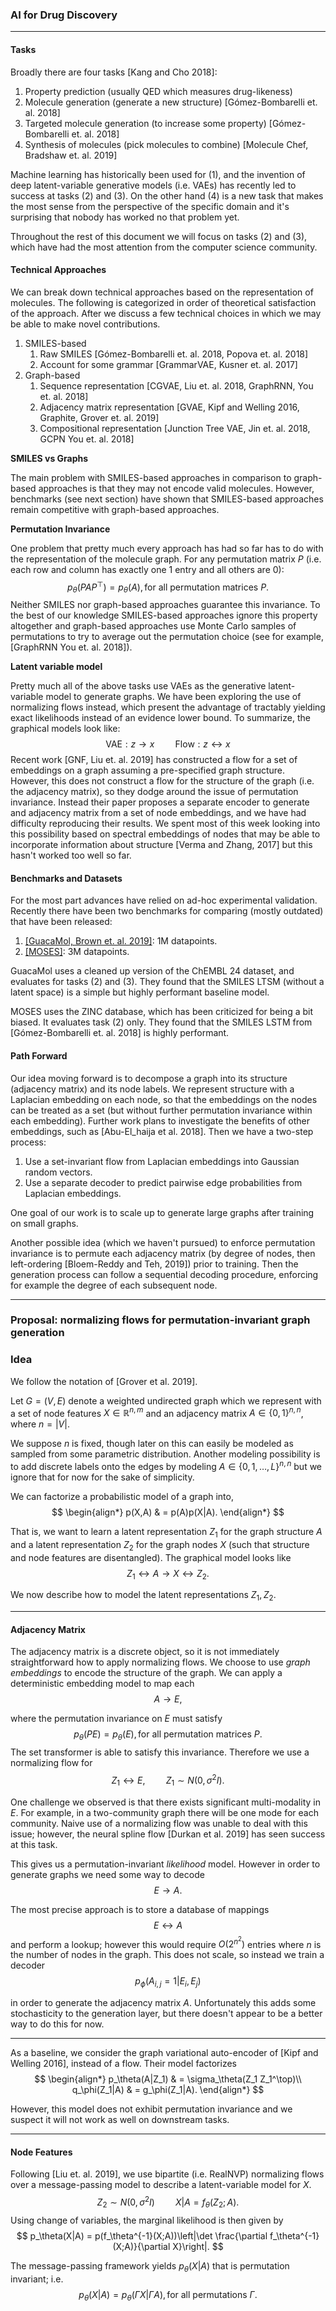 ### AI for Drug Discovery

---

#### Tasks

Broadly there are four tasks [Kang and Cho 2018]:

1. Property prediction (usually QED which measures drug-likeness) 
2. Molecule generation (generate a new structure) [Gómez-Bombarelli et. al. 2018]
3. Targeted molecule generation (to increase some property) [Gómez-Bombarelli et. al. 2018]
4. Synthesis of molecules (pick molecules to combine) [Molecule Chef, Bradshaw et. al. 2019]

Machine learning has historically been used for (1), and the invention of deep latent-variable generative models (i.e. VAEs) has recently led to success at tasks (2) and (3). On the other hand (4) is a new task that makes the most sense from the perspective of the specific domain and it's surprising that nobody has worked no that problem yet.

Throughout the rest of this document we will focus on tasks (2) and (3), which have had the most attention from the computer science community.

#### Technical Approaches

We can break down technical approaches based on the representation of molecules. The following is categorized in order of theoretical satisfaction of the approach. After we discuss a few technical choices in which we may be able to make novel contributions.

1. SMILES-based 
   1. Raw SMILES [Gómez-Bombarelli et. al. 2018, Popova et. al. 2018]
   2. Account for some grammar [GrammarVAE, Kusner et. al. 2017]
2. Graph-based
   1. Sequence representation [CGVAE, Liu et. al. 2018, GraphRNN, You et. al. 2018]
   2. Adjacency matrix representation [GVAE, Kipf and Welling 2016, Graphite, Grover et. al. 2019]
   3. Compositional representation [Junction Tree VAE, Jin et. al. 2018, GCPN You et. al. 2018]

**SMILES vs Graphs** 

The main problem with SMILES-based approaches in comparison to graph-based approaches is that they may not encode valid molecules. However, benchmarks (see next section) have shown that SMILES-based approaches remain competitive with graph-based approaches.

**Permutation Invariance**

One problem that pretty much every approach has had so far has to do with the representation of the molecule graph. For any permutation matrix $P$ (i.e. each row and column has exactly one $1$ entry and all others are $0$):
$$
p_\theta(PAP^\top) = p_\theta(A), \text{for all permutation matrices }P.
$$
Neither SMILES nor graph-based approaches guarantee this invariance. To the best of our knowledge SMILES-based approaches ignore this property altogether and graph-based approaches use Monte Carlo samples of permutations to try to average out the permutation choice (see for example, [GraphRNN You et. al. 2018]).

**Latent variable model**

Pretty much all of the above tasks use VAEs as the generative latent-variable model to generate graphs. We have been exploring the use of normalizing flows instead, which present the advantage of tractably yielding exact likelihoods instead of an evidence lower bound. To summarize, the graphical models look like:
$$
\text{VAE}: z \rightarrow x \quad\quad \text{Flow}: z \leftrightarrow x
$$
Recent work [GNF, Liu et. al. 2019] has constructed a flow for a set of embeddings on a graph assuming a pre-specified graph structure. However, this does not construct a flow for the structure of the graph (i.e. the adjacency matrix), so they dodge around the issue of permutation invariance. Instead their paper proposes a separate encoder to generate and adjacency matrix from a set of node embeddings, and we have had difficulty reproducing their results. We spent most of this week looking into this possibility based on spectral embeddings of nodes that may be able to incorporate information about structure [Verma and Zhang, 2017] but this hasn't worked too well so far. 

#### Benchmarks and Datasets

For the most part advances have relied on ad-hoc experimental validation. Recently there have been two benchmarks for comparing (mostly outdated) that have been released:

1. [[GuacaMol, Brown et. al. 2019]](https://github.com/BenevolentAI/guacamol): 1M datapoints.
2. [[MOSES]](https://github.com/molecularsets/moses): 3M datapoints.

GuacaMol uses a cleaned up version of the ChEMBL 24 dataset, and evaluates for tasks (2) and (3). They found that the SMILES LTSM (without a latent space) is a simple but highly performant baseline model.

MOSES uses the ZINC database, which has been criticized for being a bit biased. It evaluates task (2) only. They found that the SMILES LSTM from [Gómez-Bombarelli et. al. 2018] is highly performant.

#### Path Forward

Our idea moving forward is to decompose a graph into its structure (adjacency matrix) and its node labels. We represent structure with a Laplacian embedding on each node, so that the embeddings on the nodes can be treated as a set (but without further permutation invariance within each embedding).  Further work plans to investigate the benefits of other embeddings, such as [Abu-El_haija et al. 2018]. Then we have a two-step process:
1. Use a set-invariant flow from Laplacian embeddings into Gaussian random vectors.
2. Use a separate decoder to predict pairwise edge probabilities from Laplacian embeddings.

One goal of our work is to scale up to generate large graphs after training on small graphs. 

Another possible idea (which we haven't pursued) to enforce permutation invariance is to permute each adjacency matrix (by degree of nodes, then left-ordering [Bloem-Reddy and Teh, 2019]) prior to training. Then the generation process can follow a sequential decoding procedure, enforcing for example the degree of each subsequent node.

---

### Proposal: normalizing flows for permutation-invariant graph generation

### Idea

We follow the notation of [Grover et al. 2019].

Let $G=(V,E)$ denote a weighted undirected graph which we represent with a set of node features $X \in \mathbb{R}^{n,m}$ and an adjacency matrix $A \in \{0,1\}^{n,n}$, where $n=|V|$. 

We suppose $n$ is fixed, though later on this can easily be modeled as sampled from some parametric distribution. Another modeling possibility is to add discrete labels onto the edges by modeling $A\in \{0,1,\dots,L\}^{n,n}$ but we ignore that for now for the sake of simplicity.

We can factorize a probabilistic model of a graph into,
$$
\begin{align*}
	p(X,A) & = p(A)p(X|A).
\end{align*}
$$

That is, we want to learn a latent representation $Z_1$ for the graph structure $A$ and a latent representation $Z_2$ for the graph nodes $X$ (such that structure and node features are disentangled). The graphical model looks like
$$
Z_1 \leftrightarrow A \rightarrow X \leftrightarrow Z_2.
$$


We now describe how to model the latent representations $Z_1,Z_2$.

---

#### Adjacency Matrix

The adjacency matrix is a discrete object, so it is not immediately straightforward how to apply normalizing flows. We choose to use *graph embeddings* to encode the structure of the graph. We can apply a deterministic embedding model to map each
$$
A \rightarrow E,
$$


where the permutation invariance on $E$ must satisfy
$$
p_\theta(PE) = p_\theta(E), \text{for all permutation matrices }P.
$$
The set transformer is able to satisfy this invariance. Therefore we use a normalizing flow for
$$
Z_1 \leftrightarrow E, \quad\quad Z_1 \sim N(0, \sigma^2 I).
$$


One challenge we observed is that there exists significant multi-modality in $E$. For example, in a two-community graph there will be one mode for each community. Naive use of a normalizing flow was unable to deal with this issue; however, the neural spline flow [Durkan et al. 2019] has seen success at this task.

This gives us a permutation-invariant *likelihood* model. However in order to generate graphs we need some way to decode 
$$
E \rightarrow A.
$$


The most precise approach is to store a database of mappings $$E \leftrightarrow A$$ and perform a lookup; however this would require $O(2^{n^2})$ entries where $n$ is the number of nodes in the graph. This does not scale, so instead we train a decoder
$$
p_\phi(A_{i,j} = 1 | E_i,E_j)
$$


in order to generate the adjacency matrix $A$. Unfortunately this adds some stochasticity to the generation layer, but there doesn't appear to be a better way to do this for now.

---

As a baseline, we consider the graph variational auto-encoder of [Kipf and Welling 2016], instead of a flow. Their model factorizes
$$
\begin{align*}
	p_\theta(A|Z_1) & = \sigma_\theta(Z_1 Z_1^\top)\\
	q_\phi(Z_1|A) & = g_\phi(Z_1|A).
\end{align*}
$$


However, this model does not exhibit permutation invariance and we suspect it will not work as well on downstream tasks.

---

#### Node Features

Following [Liu et. al. 2019], we use bipartite (i.e. RealNVP) normalizing flows over a message-passing model to describe a latent-variable model for $X$. 
$$
Z_2 \sim N(0, \sigma^2I) \quad \quad X|A = f_\theta(Z_2;A).
$$
Using change of variables, the marginal likelihood is then given by
$$
p_\theta(X|A) = p(f_\theta^{-1}(X;A))\left|\det \frac{\partial f_\theta^{-1}(X;A)}{\partial X}\right|.
$$


The message-passing framework yields $p_\theta(X|A)$ that is permutation invariant; i.e.
$$
p_\theta(X|A) = p_\theta(\Gamma X | \Gamma A), \text{for all permutations }\Gamma.
$$
